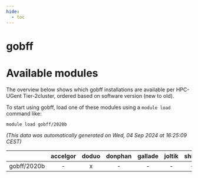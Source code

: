 ```yaml
---
hide:
  - toc
---
```


gobff
=====

# Available modules


The overview below shows which gobff installations are available per HPC-UGent Tier-2cluster, ordered based on software version (new to old).

To start using gobff, load one of these modules using a `module load` command like:

```shell
module load gobff/2020b
```

*(This data was automatically generated on Wed, 04 Sep 2024 at 16:25:09 CEST)*  

| |accelgor|doduo|donphan|gallade|joltik|shinx|skitty|
| :---: | :---: | :---: | :---: | :---: | :---: | :---: | :---: |
|gobff/2020b|-|x|-|-|-|-|-|
